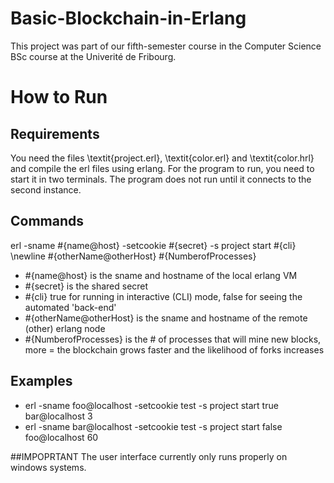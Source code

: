 # Basic-Blockchain-in-Erlang

This project was part of our fifth-semester course in the Computer Science BSc course at the Univerité de Fribourg. 

# How to Run

## Requirements
You need the files \textit{project.erl}, \textit{color.erl} and \textit{color.hrl} and compile the erl files using erlang.
For the program to run, you need to start it in two terminals. The program does not run until it connects to the second instance. 

## Commands
erl -sname \#\{name@host\} -setcookie \#\{secret\} -s project start \#\{cli\} \newline \#\{otherName@otherHost\} \#\{NumberofProcesses\}

- \#\{name@host\} is the sname and hostname of the local erlang VM
- \#\{secret\} is the shared secret
- \#\{cli\} true for running in interactive (CLI) mode, false for seeing the automated 'back-end'
- \#\{otherName@otherHost\} is the sname and hostname of the remote (other) erlang node
- \#\{NumberofProcesses\} is the \# of processes that will mine new blocks, more = the blockchain grows faster and the likelihood of forks increases

## Examples 
- erl -sname foo@localhost -setcookie test -s project start true bar@localhost 3
- erl -sname bar@localhost -setcookie test -s project start false foo@localhost 60

##IMPOPRTANT
The user interface currently only runs properly on windows systems.

